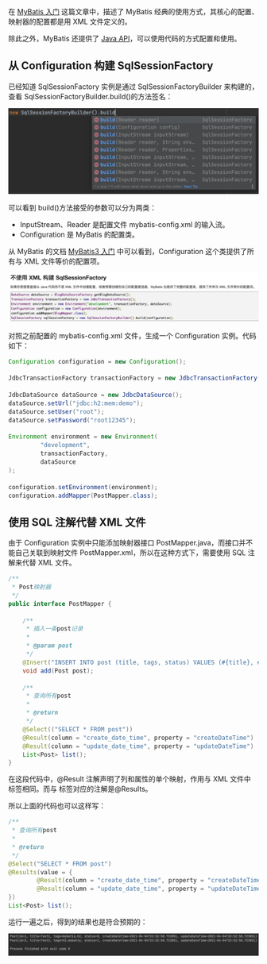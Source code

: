 在 [MyBatis 入门](2021-03-29-MyBatis入门.md) 这篇文章中，描述了 MyBatis 经典的使用方式，其核心的配置、映射器的配置都是用 XML 文件定义的。

除此之外，MyBatis 还提供了 [Java API](https://mybatis.org/mybatis-3/zh/java-api.html)，可以使用代码的方式配置和使用。

## 从 Configuration 构建 SqlSessionFactory

已经知道 SqlSessionFactory 实例是通过 SqlSessionFactoryBuilder 来构建的，查看 SqlSessionFactoryBuilder.build()的方法签名：

![image-20210331230309119](../.assets/image-20210331230309119.png)

可以看到 build()方法接受的参数可以分为两类：

- InputStream、Reader 是配置文件 mybatis-config.xml 的输入流。
- Configuration 是 MyBatis 的配置类。

从 MyBatis 的文档 [MyBatis3 入门](https://mybatis.org/mybatis-3/zh/getting-started.html) 中可以看到，Configuration 这个类提供了所有与 XML 文件等价的配置项。

![image-20210331232623543](../.assets/image-20210331232623543.png)

对照之前配置的 mybatis-config.xml 文件，生成一个 Configuration 实例。代码如下：

```java
Configuration configuration = new Configuration();

JdbcTransactionFactory transactionFactory = new JdbcTransactionFactory();

JdbcDataSource dataSource = new JdbcDataSource();
dataSource.setUrl("jdbc:h2:mem:demo");
dataSource.setUser("root");
dataSource.setPassword("root12345");

Environment environment = new Environment(
         "development",
         transactionFactory,
         dataSource
);

configuration.setEnvironment(environment);
configuration.addMapper(PostMapper.class);
```

## 使用 SQL 注解代替 XML 文件

由于 Configuration 实例中只能添加映射器接口 PostMapper.java，而接口并不能自己关联到映射文件 PostMapper.xml，所以在这种方式下，需要使用 SQL 注解来代替 XML 文件。

```java
/**
 * Post映射器
 */
public interface PostMapper {

    /**
     * 插入一条post记录
     *
     * @param post
     */
    @Insert("INSERT INTO post (title, tags, status) VALUES (#{title}, #{tags}, #{status})")
    void add(Post post);

    /**
     * 查询所有post
     *
     * @return
     */
    @Select(("SELECT * FROM post"))
    @Result(column = "create_date_time", property = "createDateTime")
    @Result(column = "update_date_time", property = "updateDateTime")
    List<Post> list();
}
```

在这段代码中，@Result 注解声明了列和属性的单个映射，作用与 XML 文件中 <result> 标签相同。而与 <resultMap> 标签对应的注解是@Results。

所以上面的代码也可以这样写：

```java
/**
 * 查询所有post
 *
 * @return
 */
@Select("SELECT * FROM post")
@Results(value = {
        @Result(column = "create_date_time", property = "createDateTime"),
        @Result(column = "update_date_time", property = "updateDateTime")
})
List<Post> list();
```

运行一遍之后，得到的结果也是符合预期的：

![image-20210404235700935](../.assets/image-20210404235700935.png)
